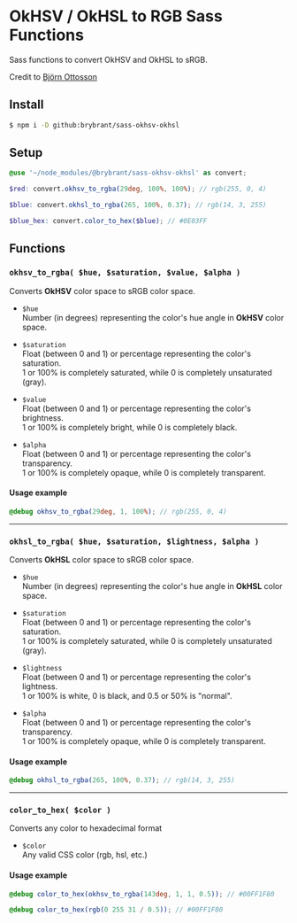 # OkHSV / OkHSL to RGB Sass Functions

Sass functions to convert OkHSV and OkHSL to sRGB.

Credit to [Björn Ottosson](https://bottosson.github.io/posts/colorpicker/)

## Install

```bash
$ npm i -D github:brybrant/sass-okhsv-okhsl
```

## Setup

```scss
@use '~/node_modules/@brybrant/sass-okhsv-okhsl' as convert;

$red: convert.okhsv_to_rgba(29deg, 100%, 100%); // rgb(255, 0, 4)

$blue: convert.okhsl_to_rgba(265, 100%, 0.37); // rgb(14, 3, 255)

$blue_hex: convert.color_to_hex($blue); // #0E03FF
```

## Functions

### `okhsv_to_rgba( $hue, $saturation, $value, $alpha )`

  Converts **OkHSV** color space to sRGB color space.

  - `$hue`\
    Number (in degrees) representing the color's hue angle in **OkHSV** color space.

  - `$saturation`\
    Float (between 0 and 1) or percentage representing the color's saturation.\
    1 or 100% is completely saturated, while 0 is completely unsaturated (gray).

  - `$value`\
    Float (between 0 and 1) or percentage representing the color's brightness.\
    1 or 100% is completely bright, while 0 is completely black.

  - `$alpha`\
    Float (between 0 and 1) or percentage representing the color's transparency.\
    1 or 100% is completely opaque, while 0 is completely transparent.

  #### Usage example

  ```scss
  @debug okhsv_to_rgba(29deg, 1, 100%); // rgb(255, 0, 4)
  ```
___

### `okhsl_to_rgba( $hue, $saturation, $lightness, $alpha )`

  Converts **OkHSL** color space to sRGB color space.

  - `$hue`\
    Number (in degrees) representing the color's hue angle in **OkHSL** color space.

  - `$saturation`\
    Float (between 0 and 1) or percentage representing the color's saturation.\
    1 or 100% is completely saturated, while 0 is completely unsaturated (gray).

  - `$lightness`\
    Float (between 0 and 1) or percentage representing the color's lightness.\
    1 or 100% is white, 0 is black, and 0.5 or 50% is "normal".

  - `$alpha`\
    Float (between 0 and 1) or percentage representing the color's transparency.\
    1 or 100% is completely opaque, while 0 is completely transparent.

  #### Usage example

  ```scss
  @debug okhsl_to_rgba(265, 100%, 0.37); // rgb(14, 3, 255)
  ```
___

### `color_to_hex( $color )`

  Converts any color to hexadecimal format

  - `$color`\
    Any valid CSS color (rgb, hsl, etc.)

  #### Usage example

  ```scss
  @debug color_to_hex(okhsv_to_rgba(143deg, 1, 1, 0.5)); // #00FF1F80

  @debug color_to_hex(rgb(0 255 31 / 0.5)); // #00FF1F80
  ```
